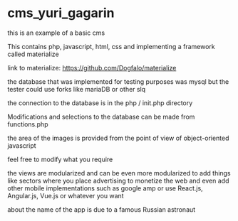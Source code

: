 # cms_yuri_gagarin

this is an example of a basic cms

This contains php, javascript, html, css and implementing a framework called materialize

link to materialize: https://github.com/Dogfalo/materialize

the database that was implemented for testing purposes was mysql but the tester could use forks like mariaDB or other slq


the connection to the database is in the php / init.php directory

Modifications and selections to the database can be made from functions.php


the area of the images is provided from the point of view of object-oriented javascript

feel free to modify what you require

the views are modularized and can be even more modularized to add things like sectors where you place advertising to monetize the web and even add other mobile implementations such as google amp or use React.js, Angular.js, Vue.js or whatever you want

about the name of the app is due to a famous Russian astronaut


